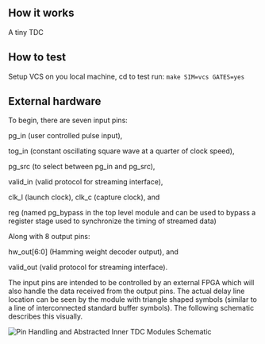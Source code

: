 <!---

This file is used to generate your project datasheet. Please fill in the information below and delete any unused
sections.

You can also include images in this folder and reference them in the markdown. Each image must be less than
512 kb in size, and the combined size of all images must be less than 1 MB.
-->

## How it works

A tiny TDC

## How to test

Setup VCS on you local machine, cd to test run:
```make SIM=vcs GATES=yes```

## External hardware

To begin, there are seven input pins: 

pg_in (user controlled pulse input), 

tog_in (constant oscillating square wave at a quarter of clock speed),

pg_src (to select between pg_in and pg_src), 

valid_in (valid protocol for streaming interface), 

clk_l (launch clock), clk_c (capture clock), and

reg (named pg_bypass in the top level module and can be used to bypass a register stage used to synchronize the timing of streamed data)

Along with 8 output pins: 

hw_out[6:0] (Hamming weight decoder output), and

valid_out (valid protocol for streaming interface). 

The input pins are intended to be controlled by an external FPGA which will also handle the data received from the output pins. The actual delay line location can be seen by the module with triangle shaped symbols (similar to a line of interconnected standard buffer symbols).
The following schematic describes this visually.

![Pin Handling and Abstracted Inner TDC Modules Schematic](./tdc.png)
